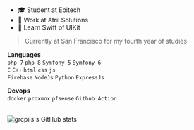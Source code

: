 - 🎓 Student at Epitech
- 💼 Work at Atril Solutions
- 👾 Learn Swift of UIKit

> Currently at San Francisco for my fourth year of studies

**Languages**<br>
`php 7` `php 8` `Symfony 5` `Symfony 6`<br>
`C` `C++` `html` `css` `js`<br>
`Firebase` `NodeJs` `Python` `ExpressJs`

**Devops**<br>
`docker` `proxmox` `pfsense` `Github Action`
<br><br>

![grcpils's GitHub stats](https://github-readme-stats.vercel.app/api?username=grcpils&show_icons=true)
